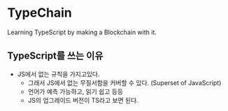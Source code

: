 # TypeChain

Learning TypeScript by making a Blockchain with it.

## TypeScript를 쓰는 이유
- JS에서 없는 규칙을 가지고있다.
  - 그래서 JS에서 없는 무질서함을 커버할 수 있다. (Superset of JavaScript)
  - 언어가 예측 가능하고, 읽기 쉽고 등등
  - JS의 업그레이드 버전이 TS라고 보면 된다.
